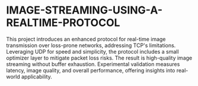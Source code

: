 # IMAGE-STREAMING-USING-A-REALTIME-PROTOCOL
This project introduces an enhanced protocol for real-time image transmission over loss-prone networks, addressing TCP's limitations. Leveraging UDP for speed and simplicity, the protocol includes a small optimizer layer to mitigate packet loss risks. The result is high-quality image streaming without buffer exhaustion. Experimental validation measures latency, image quality, and overall performance, offering insights into real-world applicability.
